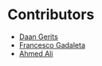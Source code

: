 # Contributors


* [Daan Gerits]()
* [Francesco Gadaleta](https://github.com/fgadaleta)
* [Ahmed Ali](https://github.com/aabdulwahed)
